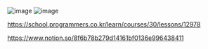 ![image](https://user-images.githubusercontent.com/84365977/198188325-312ae95b-b74c-4cad-ab57-656e99654670.png)
![image](https://user-images.githubusercontent.com/84365977/198188345-ac27fceb-bb0c-4101-80d4-105691742ba4.png)



https://school.programmers.co.kr/learn/courses/30/lessons/12978


https://www.notion.so/8f6b78b279d14161bf0136e996438411
